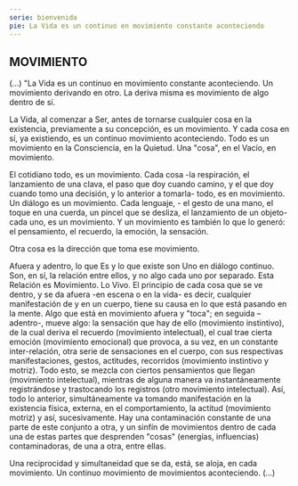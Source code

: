 ```yaml
---
serie: bienvenida
pie: La Vida es un continuo en movimiento constante aconteciendo
---
```


## MOVIMIENTO

(...) "La Vida es un continuo en movimiento constante aconteciendo. Un movimiento derivando en otro. La deriva misma es movimiento de algo dentro de sí.

La Vida, al comenzar a Ser, antes de tornarse cualquier cosa en la existencia, previamente a su concepción, es un movimiento. Y cada cosa en sí, ya existiendo, es un continuo movimiento aconteciendo.
Todo es un movimiento en la Consciencia, en la Quietud. Una "cosa", en el Vacío, en movimiento.

El cotidiano todo, es un movimiento. Cada cosa -la respiración, el lanzamiento de una clava, el paso que doy cuando camino, y el que doy cuando tomo una decisión, y lo anterior a tomarla- todo, es en movimiento.
Un diálogo es un movimiento.
Cada lenguaje, - el gesto de una mano, el toque en una cuerda, un pincel que se desliza, el lanzamiento de un objeto- cada uno, es un movimiento. Y un movimiento es también lo que lo generó: el pensamiento, el recuerdo, la emoción, la sensación.

Otra cosa es la dirección que toma ese movimiento.

Afuera y adentro, lo que Es y lo que existe son Uno en diálogo continuo. Son, en sí, la relación entre ellos, y no algo cada uno por separado. Esta Relación es Movimiento. Lo Vivo.
El principio de cada cosa que se ve dentro, y se da afuera -en escena o en la vida- es decir, cualquier manifestación de y en un cuerpo, tiene su causa en lo que está pasando en la mente. Algo que está en movimiento afuera y "toca"; en seguida –adentro-, mueve algo: la sensación que hay de ello (movimiento instintivo), de la cual deriva el recuerdo (movimiento intelectual), el cual trae cierta emoción (movimiento emocional) que provoca, a su vez, en un constante inter-relación, otra serie de sensaciones en el cuerpo, con sus respectivas manifestaciones, gestos, actitudes, recorridos (movimiento instintivo y motriz). Todo esto, se mezcla con ciertos pensamientos que llegan (movimiento intelectual), mientras de alguna manera va instantáneamente registrándose y trastocando los registros (otro movimiento intelectual). Así, todo lo anterior, simultáneamente va tomando manifestación en la existencia física, externa, en el comportamiento, la actitud (movimiento motriz) y así, sucesivamente. Hay una contaminación constante de una parte de este conjunto a otra, y un sinfín de movimientos dentro de cada una de estas partes que desprenden "cosas" (energías, influencias) contaminadoras, de una a otra, entre ellas.

Una reciprocidad y simultaneidad que se da, está, se aloja, en cada movimiento.
Un continuo movimiento de movimientos aconteciendo. (...)
